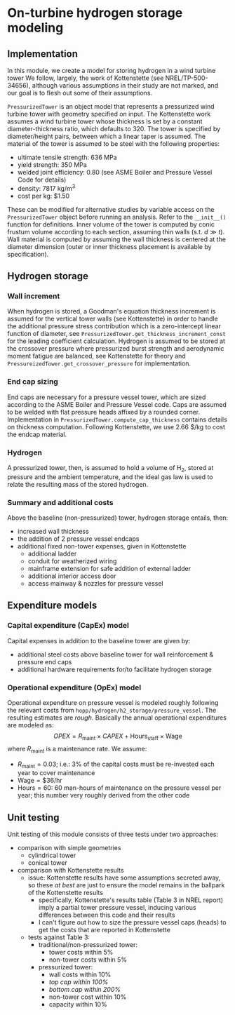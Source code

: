 
# On-turbine hydrogen storage modeling

## Implementation

In this module, we create a model for storing hydrogen in a wind turbine tower
We follow, largely, the work of Kottenstette (see NREL/TP-500-34656), although
various assumptions in their study are not marked, and our goal is to flesh out
some of their assumptions.

`PressurizedTower` is an object model that represents a pressurized wind turbine
tower with geometry specified on input. The Kottenstette work assumes a wind
turbine tower whose thickness is set by a constant diameter-thickness ratio,
which defaults to 320. The tower is specified by diameter/height pairs, between
which a linear taper is assumed. The material of the tower is assumed to be
steel with the following properties:

- ultimate tensile strength: 636 MPa
- yield strength: 350 MPa
- welded joint efficiency: 0.80 (see ASME Boiler and Pressure Vessel Code for details)
- density: 7817 kg/m<sup>3</sup>
- cost per kg: $1.50

These can be modified for alternative studies by variable access on the `PressurizedTower` object before running an analysis. Refer to the `__init__()`
function for definitions. Inner volume of the tower is computed by conic frustum
volume according to each section, assuming thin walls (s.t. $d \gg t$). Wall
material is computed by assuming the wall thickness is centered at the diameter
dimension (outer or inner thickness placement is available by specification).

## Hydrogen storage

### Wall increment

When hydrogen is stored, a Goodman's equation thickness increment is assumed for
the vertical tower walls (see Kottenstette) in order to handle the additional
pressure stress contribution which is a zero-intercept linear function of
diameter, see `PressurizedTower.get_thickness_increment_const` for the leading
coefficient calculation. Hydrogen is assumed to be stored at the crossover
pressure where pressurized burst strength and aerodynamic moment fatigue are
balanced, see Kottenstette for theory and
`PressureizedTower.get_crossover_pressure` for implementation.

### End cap sizing

End caps are necessary for a pressure vessel tower, which are sized according to
the ASME Boiler and Pressure Vessel code. Caps are assumed to be welded with
flat pressure heads affixed by a rounded corner. Implementation in
`PressurizedTower.compute_cap_thickness` contains details on thickness
computation. Following Kottenstette, we use 2.66 \$/kg to cost the endcap
material.

### Hydrogen

A pressurized tower, then, is assumed to hold a volume of $\mathrm{H}_2$, stored
at pressure and the ambient temperature, and the ideal gas law is used to relate
the resulting mass of the stored hydrogen.

### Summary and additional costs

Above the baseline (non-pressurized) tower, hydrogen storage entails, then:
- increased wall thickness
- the addition of 2 pressure vessel endcaps
- additional fixed non-tower expenses, given in Kottenstette
    - additional ladder
    - conduit for weatherized wiring
    - mainframe extension for safe addition of external ladder
    - additional interior access door
    - access mainway & nozzles for pressure vessel

## Expenditure models

### Capital expenditure (CapEx) model

Capital expenses in addition to the baseline tower are given by:
- additional steel costs above baseline tower for wall reinforcement & pressure
        end caps
- additional hardware requirements for/to facilitate hydrogen storage

### Operational expenditure (OpEx) model

Operational expenditure on pressure vessel is modeled roughly following the
relevant costs from `hopp/hydrogen/h2_storage/pressure_vessel`. The resulting
estimates are _rough_. Basically the annual operational expenditures are modeled
as:
$$
OPEX= R_{\mathrm{maint}} \times CAPEX + \mathrm{Hours}_{\mathrm{staff}} \times \mathrm{Wage}
$$
where $R_{\mathrm{maint}}$ is a maintenance rate. We assume:
- $R_{\mathrm{maint}}= 0.03$; i.e.: 3\% of the capital costs must be re-invested each year to cover maintenance
- $\mathrm{Wage}= \$36/\mathrm{hr}$
- $\mathrm{Hours}= 60$: 60 man-hours of maintenance on the pressure vessel per year; this number very roughly derived from the other code

## Unit testing

Unit testing of this module consists of three tests under two approaches:
- comparison with simple geometries
    - cylindrical tower
    - conical tower
- comparison with Kottenstette results
    - issue: Kottenstette results have some assumptions secreted away, so these
            _at best_ are just to ensure the model remains in the ballpark of
            the Kottenstette results
        - specifically, Kottenstette's results table (Table 3 in NREL report)
                imply a partial tower pressure vessel, inducing various
                differences between this code and their results
        - I can't figure out how to size the pressure vessel caps (heads) to get the
                costs that are reported in Kottenstette
    - tests against Table 3:
        - traditional/non-pressurized tower:
            - tower costs within 5%
            - non-tower costs within 5%
        - pressurized tower:
            - wall costs within 10%
            - _top cap within 100%_
            - _bottom cap within 200%_
            - non-tower cost within 10%
            - capacity within 10%
